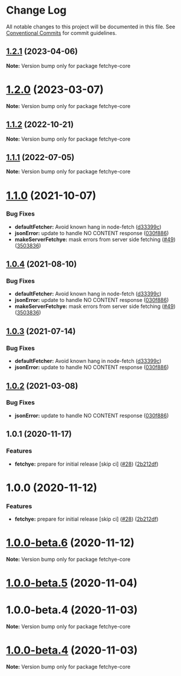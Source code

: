 # Change Log

All notable changes to this project will be documented in this file.
See [Conventional Commits](https://conventionalcommits.org) for commit guidelines.

## [1.2.1](https://github.com/americanexpress/fetchye/compare/v1.2.0...v1.2.1) (2023-04-06)

**Note:** Version bump only for package fetchye-core





# [1.2.0](https://github.com/americanexpress/fetchye/compare/v1.1.0...v1.2.0) (2023-03-07)

**Note:** Version bump only for package fetchye-core





## [1.1.2](https://github.com/americanexpress/fetchye/compare/v1.1.0...v1.1.2) (2022-10-21)

**Note:** Version bump only for package fetchye-core





## [1.1.1](https://github.com/americanexpress/fetchye/compare/v1.1.0...v1.1.1) (2022-07-05)

**Note:** Version bump only for package fetchye-core





# [1.1.0](https://github.com/americanexpress/fetchye/compare/v1.0.0...v1.1.0) (2021-10-07)


### Bug Fixes

* **defaultFetcher:** Avoid known hang in node-fetch ([d33399c](https://github.com/americanexpress/fetchye/commit/d33399c71c6809a868c8f6b928ed349d995d8f6a))
* **jsonError:** update to handle NO CONTENT response ([030f886](https://github.com/americanexpress/fetchye/commit/030f8863de37fef253fcac477d8f30c55bd88cf7))
* **makeServerFetchye:** mask errors from server side fetching ([#49](https://github.com/americanexpress/fetchye/issues/49)) ([3503836](https://github.com/americanexpress/fetchye/commit/3503836ea914ff4877af1682c7c672e834286264))





## [1.0.4](https://github.com/americanexpress/fetchye/compare/v1.0.0...v1.0.4) (2021-08-10)


### Bug Fixes

* **defaultFetcher:** Avoid known hang in node-fetch ([d33399c](https://github.com/americanexpress/fetchye/commit/d33399c71c6809a868c8f6b928ed349d995d8f6a))
* **jsonError:** update to handle NO CONTENT response ([030f886](https://github.com/americanexpress/fetchye/commit/030f8863de37fef253fcac477d8f30c55bd88cf7))
* **makeServerFetchye:** mask errors from server side fetching ([#49](https://github.com/americanexpress/fetchye/issues/49)) ([3503836](https://github.com/americanexpress/fetchye/commit/3503836ea914ff4877af1682c7c672e834286264))





## [1.0.3](https://github.com/americanexpress/fetchye/compare/v1.0.0...v1.0.3) (2021-07-14)


### Bug Fixes

* **defaultFetcher:** Avoid known hang in node-fetch ([d33399c](https://github.com/americanexpress/fetchye/commit/d33399c71c6809a868c8f6b928ed349d995d8f6a))
* **jsonError:** update to handle NO CONTENT response ([030f886](https://github.com/americanexpress/fetchye/commit/030f8863de37fef253fcac477d8f30c55bd88cf7))





## [1.0.2](https://github.com/americanexpress/fetchye/compare/v1.0.0...v1.0.2) (2021-03-08)


### Bug Fixes

* **jsonError:** update to handle NO CONTENT response ([030f886](https://github.com/americanexpress/fetchye/commit/030f8863de37fef253fcac477d8f30c55bd88cf7))





## 1.0.1 (2020-11-17)


### Features

* **fetchye:** prepare for initial release [skip ci] ([#28](https://github.com/americanexpress/fetchye/issues/28)) ([2b212df](https://github.com/americanexpress/fetchye/commit/2b212df8fab4405e2b7c51ad687a280cfe27ebbd))





# 1.0.0 (2020-11-12)


### Features

* **fetchye:** prepare for initial release [skip ci] ([#28](https://github.com/americanexpress/fetchye/issues/28)) ([2b212df](https://github.com/americanexpress/fetchye/commit/2b212df8fab4405e2b7c51ad687a280cfe27ebbd))





# [1.0.0-beta.6](https://github.com/americanexpress/fetchye/compare/v1.0.0-beta.5...v1.0.0-beta.6) (2020-11-12)

**Note:** Version bump only for package fetchye-core





# [1.0.0-beta.5](https://github.com/americanexpress/fetchye/compare/v1.0.0-beta.3...v1.0.0-beta.5) (2020-11-04)



# 1.0.0-beta.4 (2020-11-03)

**Note:** Version bump only for package fetchye-core





# [1.0.0-beta.4](https://github.com/americanexpress/fetchye/compare/v1.0.0-beta.3...v1.0.0-beta.4) (2020-11-03)

**Note:** Version bump only for package fetchye-core
